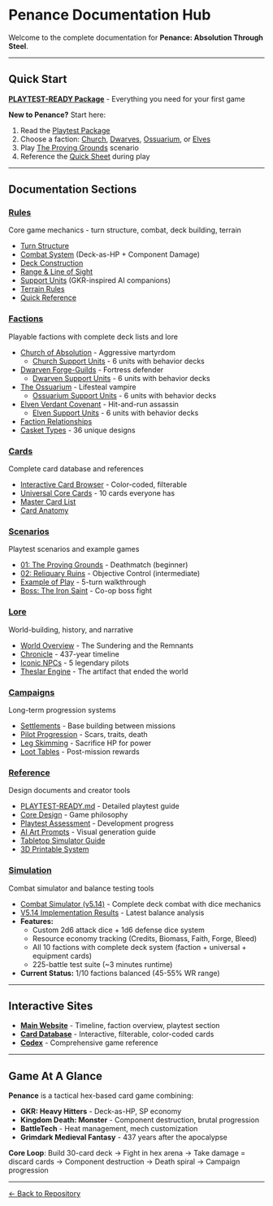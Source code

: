# Penance Documentation Hub

Welcome to the complete documentation for **Penance: Absolution Through Steel**.

---

## Quick Start

**[PLAYTEST-READY Package](reference/PLAYTEST-READY.md)** - Everything you need for your first game

**New to Penance?** Start here:
1. Read the [Playtest Package](reference/PLAYTEST-READY.md)
2. Choose a faction: [Church](factions/church/deck-equipment-system.md), [Dwarves](factions/dwarves/deck-equipment-system.md), [Ossuarium](factions/ossuarium/deck-equipment-system.md), or [Elves](factions/elves/deck-equipment-system.md)
3. Play [The Proving Grounds](scenarios/01-proving-grounds.md) scenario
4. Reference the [Quick Sheet](rules/quick-reference.md) during play

---

## Documentation Sections

### [Rules](rules/)
Core game mechanics - turn structure, combat, deck building, terrain
- [Turn Structure](rules/turn-structure.md)
- [Combat System](rules/combat-system.md) (Deck-as-HP + Component Damage)
- [Deck Construction](rules/deck-construction.md)
- [Range & Line of Sight](rules/range-and-los.md)
- [Support Units](rules/support-units.md) (GKR-inspired AI companions)
- [Terrain Rules](rules/terrain.md)
- [Quick Reference](rules/quick-reference.md)

### [Factions](factions/)
Playable factions with complete deck lists and lore
- [Church of Absolution](factions/church/deck-equipment-system.md) - Aggressive martyrdom
  - [Church Support Units](factions/church/support-units.md) - 6 units with behavior decks
- [Dwarven Forge-Guilds](factions/dwarves/deck-equipment-system.md) - Fortress defender
  - [Dwarven Support Units](factions/dwarves/support-units.md) - 6 units with behavior decks
- [The Ossuarium](factions/ossuarium/deck-equipment-system.md) - Lifesteal vampire
  - [Ossuarium Support Units](factions/ossuarium/support-units.md) - 6 units with behavior decks
- [Elven Verdant Covenant](factions/elves/deck-equipment-system.md) - Hit-and-run assassin
  - [Elven Support Units](factions/elves/support-units.md) - 6 units with behavior decks
- [Faction Relationships](factions/relationships.md)
- [Casket Types](factions/casket-types.md) - 36 unique designs

### [Cards](cards/)
Complete card database and references
- [Interactive Card Browser](cards/index.html) - Color-coded, filterable
- [Universal Core Cards](cards/universal.md) - 10 cards everyone has
- [Master Card List](cards/masterlist.md)
- [Card Anatomy](cards/anatomy.md)

### [Scenarios](scenarios/)
Playtest scenarios and example games
- [01: The Proving Grounds](scenarios/01-proving-grounds.md) - Deathmatch (beginner)
- [02: Reliquary Ruins](scenarios/02-reliquary-ruins.md) - Objective Control (intermediate)
- [Example of Play](scenarios/example-of-play.md) - 5-turn walkthrough
- [Boss: The Iron Saint](scenarios/boss-iron-saint.md) - Co-op boss fight

### [Lore](lore/)
World-building, history, and narrative
- [World Overview](lore/world-overview.md) - The Sundering and the Remnants
- [Chronicle](lore/chronicle.md) - 437-year timeline
- [Iconic NPCs](lore/iconic-npcs.md) - 5 legendary pilots
- [Theslar Engine](lore/theslar-engine-mechanics.md) - The artifact that ended the world

### [Campaigns](campaigns/)
Long-term progression systems
- [Settlements](campaigns/settlements.md) - Base building between missions
- [Pilot Progression](campaigns/pilot-progression.md) - Scars, traits, death
- [Leg Skimming](campaigns/leg-skimming.md) - Sacrifice HP for power
- [Loot Tables](campaigns/loot-tables.md) - Post-mission rewards

### [Reference](reference/)
Design documents and creator tools
- [PLAYTEST-READY.md](reference/PLAYTEST-READY.md) - Detailed playtest guide
- [Core Design](reference/core-design.md) - Game philosophy
- [Playtest Assessment](reference/playtest-assessment.md) - Development progress
- [AI Art Prompts](reference/ai-art-prompts.md) - Visual generation guide
- [Tabletop Simulator Guide](reference/tabletop-simulator-guide.md)
- [3D Printable System](reference/3d-printable-system.md)

### [Simulation](../simulation/)
Combat simulator and balance testing tools
- [Combat Simulator (v5.14)](../simulation/README.md) - Complete deck combat with dice mechanics
- [V5.14 Implementation Results](V5.14-COMPLETE-DECK-IMPLEMENTATION.md) - Latest balance analysis
- **Features:**
  - Custom 2d6 attack dice + 1d6 defense dice system
  - Resource economy tracking (Credits, Biomass, Faith, Forge, Bleed)
  - All 10 factions with complete deck system (faction + universal + equipment cards)
  - 225-battle test suite (~3 minutes runtime)
- **Current Status:** 1/10 factions balanced (45-55% WR range)

---

## Interactive Sites

- **[Main Website](index.html)** - Timeline, faction overview, playtest section
- **[Card Database](cards/index.html)** - Interactive, filterable, color-coded cards
- **[Codex](codex/index.html)** - Comprehensive game reference

---

## Game At A Glance

**Penance** is a tactical hex-based card game combining:
- **GKR: Heavy Hitters** - Deck-as-HP, SP economy
- **Kingdom Death: Monster** - Component destruction, brutal progression
- **BattleTech** - Heat management, mech customization
- **Grimdark Medieval Fantasy** - 437 years after the apocalypse

**Core Loop**: Build 30-card deck → Fight in hex arena → Take damage = discard cards → Component destruction → Death spiral → Campaign progression

---

[← Back to Repository](https://github.com/KeeberGoblin/penance)
